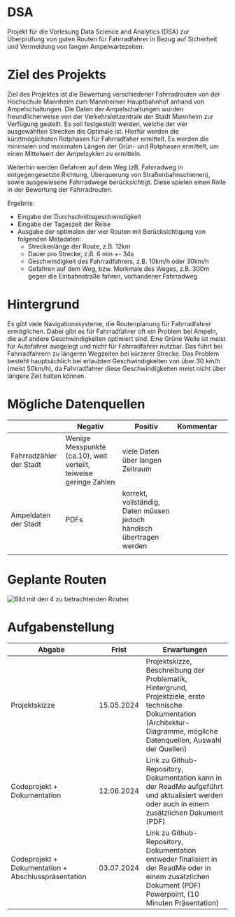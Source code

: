 # DSA
Projekt für die Vorlesung Data Science and Analytics (DSA) zur Überprüfung von guten Routen für Fahrradfahrer in Bezug auf Sicherheit und Vermeidung von langen Ampelwartezeiten.


# Ziel des Projekts
Ziel des Projektes ist die Bewertung verschiedener Fahrradrouten von der Hochschule Mannheim zum Mannheimer Hauptbahnhof anhand von Ampelschaltungen.
Die Daten der Ampelschaltungen wurden freundlicherweise von der Verkehrsleitzentrale der Stadt Mannheim zur Verfügung gestellt.
Es soll festgestellt werden, welche der vier ausgewählten Strecken die Optimale ist.
Hierfür werden die kürztmöglichsten Rotphasen für Fahrradfaher ermittelt. Es werden die minimalen und maximalen Längen der Grün- und Rotphasen ermittelt, um einen Mittelwert der Ampelzyklen zu ermitteln.

Weiterhin werden Gefahren auf dem Weg (zB. Fahrradweg in entgegengesetzte Richtung, Überquerung von Straßenbahnschienen), sowie ausgewiesene Fahrradwege berücksichtigt. Diese spielen einen Rolle in der Bewertung der Fahrradrouten.

Ergebnis:
- Eingabe der Durchschnittsgeschwindigkeit
- Eingabe der Tageszeit der Reise
- Ausgabe der optimalen der vier Routen mit Berücksichtigung von folgenden Metadaten:
  - Streckenlänge der Route, z.B. 12km
  - Dauer pro Strecke, z.B. 6 min +- 34s
  - Geschwindigkeit des Fahrradfahrers, z.B. 10km/h oder 30km/h
  - Gefahren auf dem Weg, bzw. Merkmale des Weges, z.B. 300m gegen die Einbahnstraße fahren, vorhandener Fahrradweg

# Hintergrund

Es gibt viele Navigationssysteme, die Routenplanung für Fahrradfahrer ermöglichen. Dabei gibt es für Fahrradfahrer oft ein Problem bei Ampeln, die auf andere Geschwindigkeiten optimiert sind. Eine Grüne Welle ist meist für Autofahrer ausgelegt und nicht für Fahrradfahrer nutzbar. Das führt bei Fahrradfahrern zu längeren Wegzeiten bei kürzerer Strecke. Das Problem besteht hauptsächlich bei erlaubten Geschwindigkeiten von über 30 km/h (meist 50km/h), da Fahrradfahrer diese Geschwindigkeiten meist nicht über längere Zeit halten können.

# Mögliche Datenquellen

|   | Negativ  | Positiv |  Kommentar |   |
|---|---|---|---|---|
| Fahrradzähler der Stadt  |  Wenige Messpunkte (ca.10),  weit verteilt, teiweise geringe Zahlen | viele Daten über langen Zeitraum  |   |   |
|  Ampeldaten der Stadt |  PDFs | korrekt, vollständig, Daten müssen jedoch händisch übertragen werden  |   |   |
|   |   |   |   |   |

# Geplante Routen
![Bild mit den 4 zu betrachtenden Routen](https://github.com/eg-00/dsa/blob/main/Routen.png)
  
# Aufgabenstellung

|Abgabe|Frist|Erwartungen|
|---|---|---|
|Projektskizze|15.05.2024|Projektskizze, Beschreibung der Problematik, Hintergrund, Projektziele, erste technische Dokumentation (Architektur-Diagramme, mögliche Datenquellen, Auswahl der Quellen)|
|Codeprojekt + Dokumentation|12.06.2024|Link zu Github-Repository, Dokumentation kann in der ReadMe aufgeführt und aktualisiert werden oder auch in einem zusätzlichen Dokument (PDF)|
|Codeprojekt + Dokumentation + Abschlusspräsentation|03.07.2024|Link zu Github-Repository, Dokumentation entweder finalisiert in der ReadMe oder in einem zusätzlichen Dokument (PDF) Powerpoint, (10 Minuten Präsentation)|
